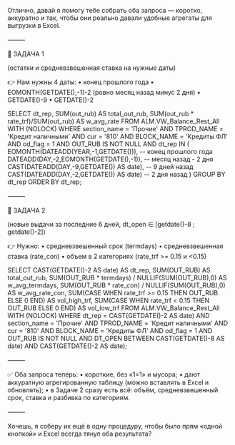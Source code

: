 Отлично, давай я помогу тебе собрать оба запроса — коротко, аккуратно и так, чтобы они реально давали удобные агрегаты для выгрузки в Excel.

⸻

🔹 ЗАДАЧА 1

(остатки и средневзвешенная ставка на нужные даты)

👉 Нам нужны 4 даты:
	•	конец прошлого года
	•	EOMONTH(GETDATE(),-1)-2 (ровно месяц назад минус 2 дня)
	•	GETDATE()-9
	•	GETDATE()-2

SELECT 
    dt_rep,
    SUM(out_rub)                           AS total_out_rub,
    SUM(out_rub * rate_trf)/SUM(out_rub)   AS w_avg_rate
FROM ALM.VW_Balance_Rest_All WITH (NOLOCK)
WHERE section_name = 'Прочие'
  AND TPROD_NAME  = 'Кредит наличными'
  AND cur         = '810'
  AND BLOCK_NAME  = 'Кредиты ФЛ'
  AND od_flag     = 1
  AND OUT_RUB IS NOT NULL
  AND dt_rep IN (
        EOMONTH(DATEADD(YEAR,-1,GETDATE())),        -- конец прошлого года
        DATEADD(DAY,-2,EOMONTH(GETDATE(),-1)),      -- месяц назад - 2 дня
        CAST(DATEADD(DAY,-9,GETDATE()) AS date),    -- 9 дней назад
        CAST(DATEADD(DAY,-2,GETDATE()) AS date)     -- 2 дня назад
  )
GROUP BY dt_rep
ORDER BY dt_rep;


⸻

🔹 ЗАДАЧА 2

(новые выдачи за последние 6 дней, dt_open ∈ [getdate()-8 ; getdate()-2])

👉 Нужно:
	•	средневзвешенный срок (termdays)
	•	средневзвешенная ставка (rate_con)
	•	объем в 2 категориях (rate_trf >= 0.15 и <0.15)

SELECT
    CAST(GETDATE()-2 AS date)                          AS dt_rep,
    SUM(OUT_RUB)                                       AS total_out_rub,
    SUM(OUT_RUB * termdays) / NULLIF(SUM(OUT_RUB),0)   AS w_avg_termdays,
    SUM(OUT_RUB * rate_con) / NULLIF(SUM(OUT_RUB),0)   AS w_avg_rate_con,
    SUM(CASE WHEN rate_trf >= 0.15 THEN OUT_RUB ELSE 0 END) AS vol_high_trf,
    SUM(CASE WHEN rate_trf <  0.15 THEN OUT_RUB ELSE 0 END) AS vol_low_trf
FROM ALM.VW_Balance_Rest_All WITH (NOLOCK)
WHERE dt_rep      = CAST(GETDATE()-2 AS date)
  AND section_name = 'Прочие'
  AND TPROD_NAME   = 'Кредит наличными'
  AND cur          = '810'
  AND BLOCK_NAME   = 'Кредиты ФЛ'
  AND od_flag      = 1
  AND OUT_RUB IS NOT NULL
  AND DT_OPEN BETWEEN CAST(GETDATE()-8 AS date) AND CAST(GETDATE()-2 AS date);


⸻

✅ Оба запроса теперь:
	•	короткие, без «1=1» и мусора;
	•	дают аккуратную агрегированную таблицу (можно вставлять в Excel и обновлять);
	•	в Задаче 2 сразу есть всё: объём, средневзвешенный срок, ставка и разбивка по категориям.

⸻

Хочешь, я соберу их ещё в одну процедуру, чтобы было прям «одной кнопкой» и Excel всегда тянул оба результата?
